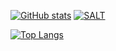 [![GitHub stats](https://github-readme-stats-3og3qx3bp-megapiggy.vercel.app/api?username=MegaPiggy&count_private=true&show_icons=true&theme=tokyonight&title_color=4F8CC9&text_color=9f9f9f&bg_color=00000000)](https://github.com/MegaPiggy)
[![SALT](https://github-readme-stats-3og3qx3bp-megapiggy.vercel.app/api/pin/?username=MegaPiggy&theme=tokyonight&repo=SALT&title_color=4F8CC9&text_color=9f9f9f&bg_color=00000000)](https://github.com/MegaPiggy/SALT)
 
 
 
 
 
[![Top Langs](https://github-readme-stats-3og3qx3bp-megapiggy.vercel.app/api/top-langs/?username=MegaPiggy&langs_count=10&theme=tokyonight&title_color=4F8CC9&text_color=9f9f9f&bg_color=00000000)](https://github.com/MegaPiggy)<!--&layout=compact-->

<!--
### Hi there 👋

**MegaPiggy/MegaPiggy** is a ✨ _special_ ✨ repository because its `README.md` (this file) appears on your GitHub profile.

Here are some ideas to get you started:

- 🔭 I’m currently working on ...
- 🌱 I’m currently learning ...
- 👯 I’m looking to collaborate on ...
- 🤔 I’m looking for help with ...
- 💬 Ask me about ...
- 📫 How to reach me: ...
- 😄 Pronouns: ...
- ⚡ Fun fact: ...
-->
